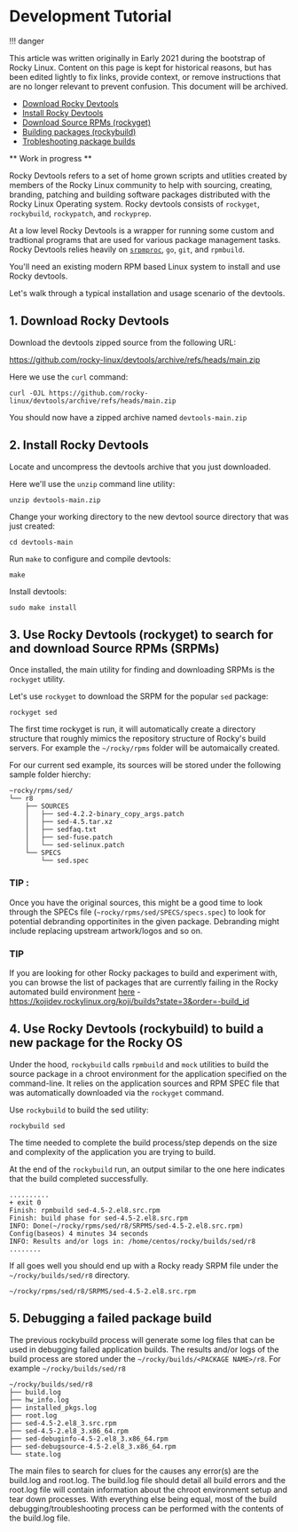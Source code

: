 # Development Tutorial

!!! danger

This article was written originally in Early 2021 during the bootstrap of Rocky Linux. Content on this page is kept for historical reasons, but has been edited lightly to fix links, provide context, or remove instructions that are no longer relevant to prevent confusion. This document will be archived.

- [Download Rocky Devtools](#1-download-rocky-devtools)
- [Install Rocky Devtools](#2-install-rocky-devtools)
- [Download Source RPMs (rockyget)](#3-use-rocky-devtools-rockyget-to-search-for-and-download-source-rpms-srpms)
- [Building packages (rockybuild)](#4-use-rocky-devtools-rockybuild-to-build-a-new-package-for-the-rocky-os)
- [Trobleshooting package builds](#5-debugging-a-failed-package-build)


** Work in progress **

Rocky Devtools refers to a set of home grown scripts and utlities created by members of the Rocky Linux community to help with sourcing, creating, branding, patching and building software packages distributed with the Rocky Linux Operating system.
Rocky devtools consists of `rockyget`, `rockybuild`, `rockypatch`, and `rockyprep`.

At a low level Rocky Devtools is a wrapper for running some custom and tradtional programs that are used for various package management tasks. Rocky Devtools relies heavily on [`srpmproc`](https://github.com/rocky-linux/srpmproc), `go`, `git`, and `rpmbuild`.

You'll need an existing modern RPM based Linux system to install and use Rocky devtools.

Let's walk through a typical installation and usage scenario of the devtools.

## 1. Download Rocky Devtools

Download the devtools zipped source from the following URL:

https://github.com/rocky-linux/devtools/archive/refs/heads/main.zip

Here we use the `curl` command:

```
curl -OJL https://github.com/rocky-linux/devtools/archive/refs/heads/main.zip
```

You should now have a zipped archive named `devtools-main.zip`


## 2. Install Rocky Devtools

Locate and uncompress the devtools archive that you just downloaded.

Here we'll use the `unzip` command line utility:

```
unzip devtools-main.zip 
```

Change your working directory to the new devtool source directory that was just created:

```
cd devtools-main
```

Run `make` to configure and compile devtools:

```
make
```

Install devtools:

```
sudo make install
```

## 3. Use Rocky Devtools (rockyget) to search for and download Source RPMs (SRPMs)

Once installed, the main utility for finding and downloading SRPMs is the `rockyget` utility. 

Let's use `rockyget` to download the SRPM for the popular `sed` package:

```
rockyget sed
```
The first time rockyget is run, it will automatically create a directory structure that roughly mimics the repository structure of Rocky's build servers. For example the `~/rocky/rpms` folder will be automaically created.

For our current sed example, its sources will be stored under the following sample folder hierchy:

```
~rocky/rpms/sed/
└── r8
    ├── SOURCES
    │   ├── sed-4.2.2-binary_copy_args.patch
    │   ├── sed-4.5.tar.xz
    │   ├── sedfaq.txt
    │   ├── sed-fuse.patch
    │   └── sed-selinux.patch
    └── SPECS
        └── sed.spec
```

### TIP :
Once you have the original sources, this might be a good time to look through the SPECs file (`~rocky/rpms/sed/SPECS/specs.spec`) to look for potential debranding opportinites in the given package. Debranding might include replacing upstream artwork/logos and so on.

### TIP
If you are looking for other Rocky packages to build and experiment with, you can browse the list of packages that are currently failing in the Rocky automated build environment [here](https://kojidev.rockylinux.org/koji/builds?state=3&order=-build_id)  -  https://kojidev.rockylinux.org/koji/builds?state=3&order=-build_id


## 4. Use Rocky Devtools (rockybuild) to build a new package for the Rocky OS

Under the hood, `rockybuild` calls `rpmbuild` and `mock` utilities to build the source package in a chroot environment for the application specified on the command-line. It relies on the application sources and RPM SPEC file that was automatically downloaded via the `rockyget` command. 

Use `rockybuild` to build the sed utility:

```
rockybuild sed
```

The time needed to complete the build process/step depends on the size and complexity of the application you are trying to build.

At the end of the `rockybuild` run, an output similar to the one here indicates that the build completed successfully.

```
..........
+ exit 0
Finish: rpmbuild sed-4.5-2.el8.src.rpm
Finish: build phase for sed-4.5-2.el8.src.rpm
INFO: Done(~/rocky/rpms/sed/r8/SRPMS/sed-4.5-2.el8.src.rpm) Config(baseos) 4 minutes 34 seconds
INFO: Results and/or logs in: /home/centos/rocky/builds/sed/r8
........
```


If all goes well you should end up with a Rocky ready SRPM file under the `~/rocky/builds/sed/r8` directory.

`~/rocky/rpms/sed/r8/SRPMS/sed-4.5-2.el8.src.rpm`



## 5. Debugging a failed package build 

The previous rockybuild process will generate some log files that can be used in debugging failed application builds. The results and/or logs of the build process are stored under the `~/rocky/builds/<PACKAGE NAME>/r8`. For example `~/rocky/builds/sed/r8`


``` 
~/rocky/builds/sed/r8
├── build.log
├── hw_info.log
├── installed_pkgs.log
├── root.log
├── sed-4.5-2.el8_3.src.rpm
├── sed-4.5-2.el8_3.x86_64.rpm
├── sed-debuginfo-4.5-2.el8_3.x86_64.rpm
├── sed-debugsource-4.5-2.el8_3.x86_64.rpm
└── state.log
```

The main files to search for clues for the causes any error(s) are the build.log and root.log.     The build.log file should detail all build errors and the root.log file will contain information about the chroot environment setup and tear down processes. With everything else being equal, most of the build debugging/troubleshooting process can be performed with the contents of the build.log file.

